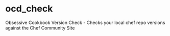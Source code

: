 ocd_check
=========

Obsessive Cookbook Version Check - Checks your local chef repo versions against the Chef Community Site
